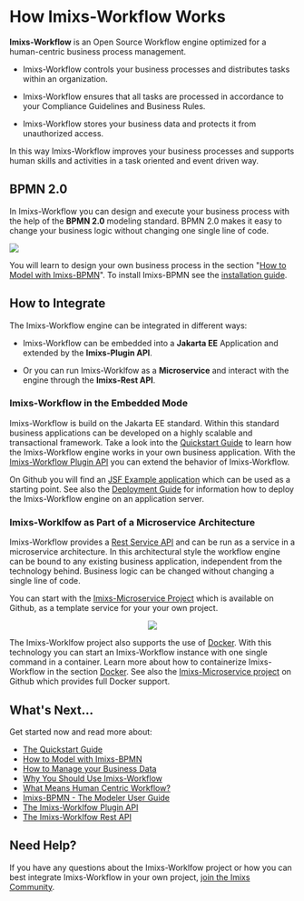 # How Imixs-Workflow Works

**Imixs-Workflow** is an Open Source Workflow engine optimized for a human-centric business process management. 

 * Imixs-Workflow controls your business processes and distributes tasks within an organization. 
 
 * Imixs-Workflow ensures that all tasks are processed in accordance to your Compliance Guidelines and Business Rules.

 * Imixs-Workflow stores your business data and protects it from unauthorized access. 
 
In this way Imixs-Workflow improves your business processes and supports human skills and activities in a task oriented and event driven way. 


## BPMN 2.0

In Imixs-Workflow you can design and execute your business process with the help of the **BPMN 2.0** modeling standard. BPMN 2.0 makes it easy to change your business logic without changing one single line of code.

<img src="./images/bpmn-example01.png"  />

You will learn to design your own business process in the section "[How to Model with Imixs-BPMN](.//modelling/howto.html)". To install Imixs-BPMN see the [installation guide](./modelling/install.html).

## How to Integrate 

The Imixs-Workflow engine can be integrated in different ways: 

 * Imixs-Workflow can be embedded into a **Jakarta EE** Application and extended by the  **Imixs-Plugin API**.
 
 * Or you can run Imixs-Worklfow as a **Microservice** and interact with the engine through the **Imixs-Rest API**.


### Imixs-Workflow in the Embedded Mode

Imixs-Workflow is build on the Jakarta EE standard. Within this standard business applications can be developed on a highly scalable and transactional framework. Take a look into the [Quickstart Guide](quickstart.html) to learn how the Imixs-Workflow engine works in your own business application.
With the [Imixs-Workflow Plugin API](engine/plugins/index.html) you can extend the behavior of Imixs-Workflow. 
 
On Github you will find an [JSF Example application](https://github.com/imixs/imixs-jsf-example) which can be used as a starting point.
See also the [Deployment Guide](./deployment/deployment_guide.html) for information how to deploy the Imixs-Workflow engine on an application server.  
   

### Imixs-Worklfow as Part of a Microservice Architecture 

Imixs-Workflow provides a [Rest Service API](restapi/index.html) and can be run as a service in a microservice architecture. In this architectural style the workflow engine can be bound to any existing business application, independent from the technology behind. Business logic can be changed without changing a single line of code.

You can start with the [Imixs-Microservice Project](https://github.com/imixs/imixs-microservice) which is available on Github, as a template service for your your own project. 


<center><img src="./images/docker_small_h-trans.png"  /></center>

The Imixs-Worklfow project also supports the use of [Docker](https://www.docker.com/). With this technology you can start an Imixs-Workflow instance with one single command in a container. Learn more about how to containerize Imixs-Workflow in the section [Docker](docker.html). See also the [Imixs-Microservice project](https://github.com/imixs/imixs-microservice) on Github which provides full Docker support.


## What's Next...

Get started now and read more about:

 * [The Quickstart Guide](quickstart.html)
 * [How to Model with Imixs-BPMN](./modelling/howto.html)
 * [How to Manage your Business Data](./quickstart/workitem.html)
 * [Why You Should Use Imixs-Workflow](./quickstart/why.html)
 * [What Means Human Centric Workflow?](./quickstart/human.html)
 * [Imixs-BPMN - The Modeler User Guide](./modelling/index.html)
 * [The Imixs-Worklfow Plugin API](./engine/plugins/index.html)
 * [The Imixs-Worklfow Rest API](./restapi/index.html)


## Need Help?

If you have any questions about the Imixs-Worklfow project or how you can best integrate Imixs-Workflow in your own project, 
[join the Imixs Community](https://www.imixs.org/sub_community.html).
